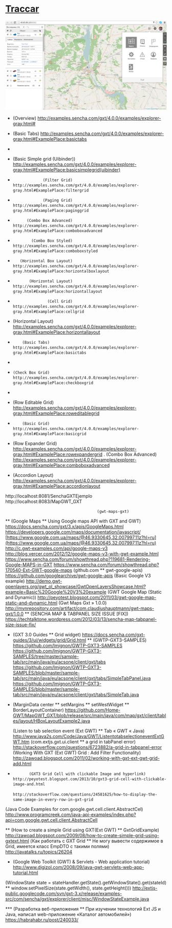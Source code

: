 # [Traccar](http://40.85.89.103:8082/?locale=ru)

![interface1.1.jpg](interface1.1.jpg)



* (Overview) http://examples.sencha.com/gxt/4.0.0/examples/explorer-gray.html#

* (Basic Tabs) http://examples.sencha.com/gxt/4.0.0/examples/explorer-gray.html#ExamplePlace:basictabs
*
* (Basic Simple grid (Uibinder)) http://examples.sencha.com/gxt/4.0.0/examples/explorer-gray.html#ExamplePlace:basicsimplegrid(uibinder)
*                  (Filter Grid) http://examples.sencha.com/gxt/4.0.0/examples/explorer-gray.html#ExamplePlace:filtergrid
*                  (Paging Grid) http://examples.sencha.com/gxt/4.0.0/examples/explorer-gray.html#ExamplePlace:paginggrid
*           (Combo Box Advanced) http://examples.sencha.com/gxt/4.0.0/examples/explorer-gray.html#ExamplePlace:comboboxadvanced
*             (Combo Box Styled) http://examples.sencha.com/gxt/4.0.0/examples/explorer-gray.html#ExamplePlace:comboboxstyled
*        (Horizontal Box Layout) http://examples.sencha.com/gxt/4.0.0/examples/explorer-gray.html#ExamplePlace:horizontalboxlayout
*            (Horizontal Layout) http://examples.sencha.com/gxt/4.0.0/examples/explorer-gray.html#ExamplePlace:horizontallayout
*                    (Cell Grid) http://examples.sencha.com/gxt/4.0.0/examples/explorer-gray.html#ExamplePlace:cellgrid
*  (Horizontal Layout) http://examples.sencha.com/gxt/4.0.0/examples/explorer-gray.html#ExamplePlace:horizontallayout
*         (Basic Tabs) http://examples.sencha.com/gxt/4.0.0/examples/explorer-gray.html#ExamplePlace:basictabs
* 
*     (Check Box Grid) http://examples.sencha.com/gxt/4.0.0/examples/explorer-gray.html#ExamplePlace:checkboxgrid
*
*  (Row Editable Grid) http://examples.sencha.com/gxt/4.0.0/examples/explorer-gray.html#ExamplePlace:roweditablegrid
*         (Basic Grid) http://examples.sencha.com/gxt/4.0.0/examples/explorer-gray.html#ExamplePlace:basicgrid
*  (Row Expander Grid) http://examples.sencha.com/gxt/4.0.0/examples/explorer-gray.html#ExamplePlace:rowexpandergrid
. (Combo Box Advanced) http://examples.sencha.com/gxt/4.0.0/examples/explorer-gray.html#ExamplePlace:comboboxadvanced
*   (Accordion Layout) http://examples.sencha.com/gxt/4.0.0/examples/explorer-gray.html#ExamplePlace:accordionlayout


http://localhost:8081/SenchaGXTEjemplo
http://localhost:8083/MapGWT_GXT

                                            (gwt-maps-gxt)
** (Google Maps ** Using Google maps API with GXT and GWT) https://docs.sencha.com/gxt/3.x/apis/GoogleMaps.html
                                                           https://developers.google.com/maps/documentation/javascript/
                                                           [https://www.google.com.ua/maps/@46.9330645,32.007997,11z?hl=ru](https://www.google.com.ua/maps/@46.9330645,32.007997,11z?hl=ru)
                                                           http://c.gwt-examples.com/api/google-maps-v3
                                                           http://blog.vercer.com/2012/12/google-maps-v3-with-gwt-example.html
                                                           https://www.sencha.com/forum/showthread.php?119681-Rendering-Google-MAPS-in-GXT
                                                           https://www.sencha.com/forum/showthread.php?170540-Ext-GWT-google-maps
                           (github.com ** gwt-google-apis) https://github.com/googlearchive/gwt-google-apis
                                 (Basic Google V3 example) http://demo.gwt-openlayers.org/gwt_ol_showcase/GwtOpenLayersShowcase.html?example=Basic%20Google%20V3%20example
                     (GWT Google Map (Static and Dynamic)) http://peyotest.blogspot.com/2011/03/gwt-google-map-static-and-dynamic.html
                                    (Gwt Maps Gxt » 1.0.0) http://mvnrepository.com/artifact/com.claudiushauptmann/gwt-maps-gxt/1.0.0
**                (SENCHA MAP & TABPANEL SIZE ISSUE [FIX]) https://techtalktone.wordpress.com/2012/03/13/sencha-map-tabpanel-size-issue-fix/

*  (GXT 3.0 Guides ** Grid widget) https://docs.sencha.com/gxt-guides/3/ui/widgets/grid/Grid.html
** (GWTP-GXT3-SAMPLES) https://github.com/lmignon/GWTP-GXT3-SAMPLES
                       https://github.com/lmignon/GWTP-GXT3-SAMPLES/tree/master/sample-tab/src/main/java/eu/acsone/client/gxt/tabs
                       https://github.com/lmignon/GWTP-GXT3-SAMPLES/blob/master/sample-tab/src/main/java/eu/acsone/client/gxt/tabs/SimpleTabPanel.java
                       https://github.com/lmignon/GWTP-GXT3-SAMPLES/blob/master/sample-tab/src/main/java/eu/acsone/client/gxt/tabs/SimpleTab.java

* (MarginData center ** setMargins ** setWestWidget ** BorderLayoutContainer) https://github.com/Home-GWT/MapGWT_GXT/blob/release/src/main/java/com/map/gxt/client/tables/layout/HBoxLayoutExample2.java

   (Listen to tab selection event (Ext GWT) ** Tab « GWT « Java) http://www.java2s.com/Code/Java/GWT/ListentotabselectioneventExtGWT.htm
           (com.extjs.gxt.ui.client ** a grid in tabPanel error) http://stackoverflow.com/questions/6723882/a-grid-in-tabpanel-error
    (Working With GXT (Ext GWT) Grid : Add Filter Functionality) http://zawoad.blogspot.com/2011/02/working-with-gxt-ext-gwt-grid-add.html
*            (GXT3 Grid Cell with clickable Image and hyperlink) http://peyotest.blogspot.com/2013/10/gxt3-grid-cell-with-clickable-image-and.html
                                                                 http://stackoverflow.com/questions/24581625/how-to-display-the-same-image-in-every-row-in-gxt-grid
 (Java Code Examples for com.google.gwt.cell.client.AbstractCel) http://www.programcreek.com/java-api-examples/index.php?api=com.google.gwt.cell.client.AbstractCell
 
** (How to create a simple Grid using GXT(Ext GWT) ** GxtGridExample) http://zawoad.blogspot.com/2009/08/how-to-create-simple-grid-using-gxtext.html
(Как работать с GXT Grid ** Не могу вывести содержимое в Grid, имеется класс EmpDTO с такими полями) http://javatalks.ru/topics/26204

* (Google Web Toolkit (GWT) & Servlets - Web application tutorial) http://www.digizol.com/2008/09/java-gwt-servlets-web-app-tutorial.html

(WindowState state = stateHandler.getState().getWindowState().get(stateId) ** window.setPixelSize(state.getWidth(), state.getHeight())) http://extjs-public.googlecode.com/svn/gxt-3.x/release/examples-src/com/sencha/gxt/explorer/client/misc/WindowStateExample.java

*** (Разработка веб-приложения ** При изучении технологий Ext JS и Java, написал web-приложение «Каталог автомобилей») https://habrahabr.ru/post/240033/